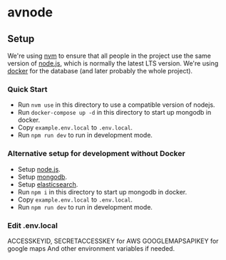 avnode
======

Setup
-----

We're using [nvm][nvm] to ensure that all people in the project use the same version of [node.js][nodejs], which is normally the latest LTS version.
We're using [docker][docker] for the database (and later probably the whole project).

[nvm]: https://github.com/creationix/nvm
[nodejs]: https://nodejs.org
[docker]: https://www.docker.com
[mongodb]: https://www.mongodb.com
[elasticsearch]: https://www.elastic.co/

### Quick Start

* Run `nvm use` in this directory to use a compatible version of nodejs.
* Run `docker-compose up -d` in this directory to start up mongodb in docker.
* Copy `example.env.local` to `.env.local`. 
* Run `npm run dev` to run in development mode.

### Alternative setup for development without Docker

* Setup [node.js][nodejs].
* Setup [mongodb][mongodb].
* Setup [elasticsearch][elasticsearch].
* Run `npm i` in this directory to start up mongodb in docker.
* Copy `example.env.local` to `.env.local`. 
* Run `npm run dev` to run in development mode.

### Edit .env.local

ACCESSKEYID, SECRETACCESSKEY for AWS
GOOGLEMAPSAPIKEY for google maps
And other environment variables if needed.
